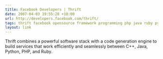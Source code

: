 ```yaml
---
title: Facebook Developers | Thrift
date: 2007-04-03 19:55:28 +10:00
url: http://developers.facebook.com/thrift/
tags: thrift facebook opensource framework programming php java ruby python c++
layout: link
---
```

Thrift combines a powerful software stack with a code generation engine to build services that work efficiently and seamlessly between C++, Java, Python, PHP, and Ruby.
